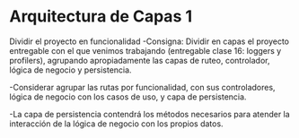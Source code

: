 # Arquitectura de Capas 1
Dividir el proyecto en funcionalidad
-Consigna:  Dividir en capas el proyecto entregable con el que venimos trabajando (entregable clase 16: loggers y profilers), agrupando apropiadamente las capas de ruteo, controlador, lógica de negocio y persistencia.

-Considerar agrupar las rutas por funcionalidad, con sus controladores, lógica de negocio con los casos de uso, y capa de persistencia.

-La capa de persistencia contendrá los métodos necesarios para atender la interacción de la lógica de negocio con los propios datos.
